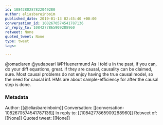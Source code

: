 ```yaml
---
id: 1084280287822049280
author: eliasbareinboim
published_date: 2019-01-13 02:45:40 +00:00
conversation_id: 1082670574541787136
in_reply_to: 1084277865909288960
retweet: None
quoted_tweet: None
type: tweet
tags:

---
```


@omaclaren @yudapearl @PHuenermund As I told u in the past, if you can, do your diff equations, great.  if they are causal, causality can be claimed, sure. Most causal problems do not enjoy having the true causal model, so the need for causal inf. HMs are about sample-efficiency for after the causal step is done.

### Metadata

Author: [[@eliasbareinboim]]
Conversation: [[conversation-1082670574541787136]]
In reply to: [[1084277865909288960]]
Retweet of: [[None]]
Quoted tweet: [[None]]
